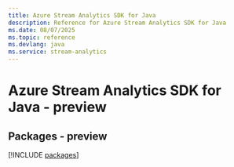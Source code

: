 ```yaml
---
title: Azure Stream Analytics SDK for Java
description: Reference for Azure Stream Analytics SDK for Java
ms.date: 08/07/2025
ms.topic: reference
ms.devlang: java
ms.service: stream-analytics
---
```

# Azure Stream Analytics SDK for Java - preview
## Packages - preview
[!INCLUDE [packages](stream-analytics-index.md)]